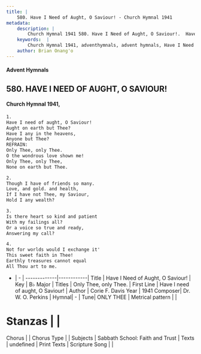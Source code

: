 ```yaml
---
title: |
    580. Have I Need of Aught, O Saviour! - Church Hymnal 1941
metadata:
    description: |
        Church Hymnal 1941 580. Have I Need of Aught, O Saviour!.  Have I need of aught, O Saviour!  Aught on earth but Thee?  Have I any in the heavens,  Anyone but Thee?  
    keywords:  |
        Church Hymnal 1941, adventhymnals, advent hymnals, Have I Need of Aught, O Saviour!, Have I need of aught, O Saviour!. Only Thee, only Thee. 
    author: Brian Onang'o
---
```


#### Advent Hymnals
## 580. HAVE I NEED OF AUGHT, O SAVIOUR!
####  Church Hymnal 1941,

```txt
1.
Have I need of aught, O Saviour! 
Aught on earth but Thee? 
Have I any in the heavens, 
Anyone but Thee? 
REFRAIN:
Only Thee, only Thee. 
O the wondrous love shown me! 
Only Thee, only Thee, 
None on earth but Thee. 

2.
Though I have of friends so many. 
Love, and gold. and health, 
If I have not Thee, my Saviour, 
Hold I any wealth? 

3.
Is there heart so kind and patient 
With my failings all? 
Or a voice so true and ready, 
Answering my call? 

4.
Not for worlds would I exchange it' 
This sweet faith in Thee! 
Earthly treasures cannot equal 
All Thou art to me.

```

- |   -  |
-------------|------------|
Title | Have I Need of Aught, O Saviour! |
Key | B♭ Major |
Titles | Only Thee, only Thee.  |
First Line | Have I need of aught, O Saviour! |
Author | Corie F. Davis
Year | 1941
Composer| Dr. W. O. Perkins |
Hymnal|  - |
Tune| ONLY THEE |
Metrical pattern | |
# Stanzas |  |
Chorus |  |
Chorus Type |  |
Subjects | Sabbath School: Faith and Trust |
Texts | undefined |
Print Texts | 
Scripture Song |  |
    
